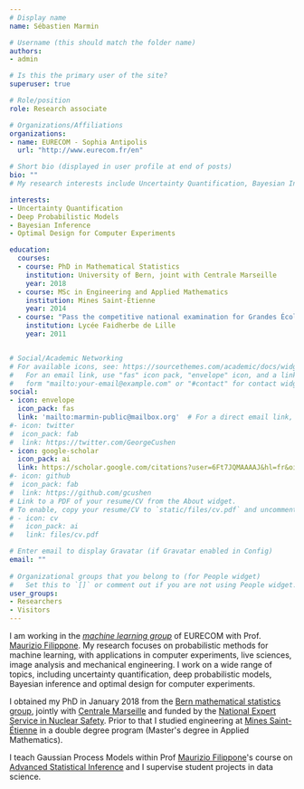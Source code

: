 ```yaml
---
# Display name
name: Sébastien Marmin

# Username (this should match the folder name)
authors:
- admin

# Is this the primary user of the site?
superuser: true

# Role/position
role: Research associate

# Organizations/Affiliations
organizations:
- name: EURECOM - Sophia Antipolis
  url: "http://www.eurecom.fr/en"

# Short bio (displayed in user profile at end of posts)
bio: ""
# My research interests include Uncertainty Quantification, Bayesian Inference and Optimal Design for Computer Experiments

interests:
- Uncertainty Quantification
- Deep Probabilistic Models
- Bayesian Inference
- Optimal Design for Computer Experiments

education:
  courses:
  - course: PhD in Mathematical Statistics 
    institution: University of Bern, joint with Centrale Marseille
    year: 2018
  - course: MSc in Engineering and Applied Mathematics
    institution: Mines Saint-Étienne
    year: 2014
  - course: "Pass the competitive national examination for Grandes Écoles"
    institution: Lycée Faidherbe de Lille
    year: 2011


# Social/Academic Networking
# For available icons, see: https://sourcethemes.com/academic/docs/widgets/#icons
#   For an email link, use "fas" icon pack, "envelope" icon, and a link in the
#   form "mailto:your-email@example.com" or "#contact" for contact widget.
social:
- icon: envelope
  icon_pack: fas
  link: 'mailto:marmin-public@mailbox.org'  # For a direct email link, use "mailto:test@example.org".
#- icon: twitter
#  icon_pack: fab
#  link: https://twitter.com/GeorgeCushen
- icon: google-scholar
  icon_pack: ai
  link: https://scholar.google.com/citations?user=6Ft7JQMAAAAJ&hl=fr&oi=ao
#- icon: github
#  icon_pack: fab
#  link: https://github.com/gcushen
# Link to a PDF of your resume/CV from the About widget.
# To enable, copy your resume/CV to `static/files/cv.pdf` and uncomment the lines below.  
# - icon: cv
#   icon_pack: ai
#   link: files/cv.pdf

# Enter email to display Gravatar (if Gravatar enabled in Config)
email: ""
  
# Organizational groups that you belong to (for People widget)
#   Set this to `[]` or comment out if you are not using People widget.  
user_groups:
- Researchers
- Visitors
---
```


I am working in the [*machine learning group*](http://www.eurecom.fr/fr/la-recherche/departement-data-science) of EURECOM with Prof. [Maurizio Filippone](http://www.eurecom.fr/~filippon/).
My research focuses on probabilistic methods for machine learning, with applications in computer experiments, live sciences, image analysis and mechanical engineering. I work on a wide range of topics, including uncertainty quantification, deep probabilistic models, Bayesian inference and optimal design for computer experiments. 

I obtained my PhD in January 2018 from the [Bern mathematical statistics group](https://www.imsv.unibe.ch/index_eng.html "Institute of Mathematical Statistics and Actuarial Science"), jointly with [Centrale Marseille](https://recherche.centrale-marseille.fr/en) and funded by the [National Expert Service in Nuclear Safety](https://www.irsn.fr/EN/Presentation/about_us/Pages/who_are_we.aspx). Prior to that I studied engineering at [Mines Saint-Étienne](https://www.mines-stetienne.fr/en/) in a double degree program (Master's degree in Applied Mathematics).



I teach Gaussian Process Models within Prof [Maurizio Filippone](http://www.eurecom.fr/~filippon/)'s course on [Advanced Statistical Inference](http://www.eurecom.fr/en/course/ASI-2019Spring) and I supervise student projects in data science.
